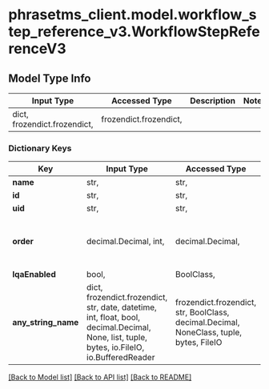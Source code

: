 # phrasetms_client.model.workflow_step_reference_v3.WorkflowStepReferenceV3

## Model Type Info

| Input Type                   | Accessed Type          | Description | Notes |
| ---------------------------- | ---------------------- | ----------- | ----- |
| dict, frozendict.frozendict, | frozendict.frozendict, |             |

### Dictionary Keys

| Key                 | Input Type                                                                                                                                  | Accessed Type                                                                           | Description                                                        | Notes                                     |
| ------------------- | ------------------------------------------------------------------------------------------------------------------------------------------- | --------------------------------------------------------------------------------------- | ------------------------------------------------------------------ | ----------------------------------------- |
| **name**            | str,                                                                                                                                        | str,                                                                                    |                                                                    | [optional]                                |
| **id**              | str,                                                                                                                                        | str,                                                                                    |                                                                    | [optional]                                |
| **uid**             | str,                                                                                                                                        | str,                                                                                    |                                                                    | [optional]                                |
| **order**           | decimal.Decimal, int,                                                                                                                       | decimal.Decimal,                                                                        |                                                                    | [optional] value must be a 32 bit integer |
| **lqaEnabled**      | bool,                                                                                                                                       | BoolClass,                                                                              |                                                                    | [optional]                                |
| **any_string_name** | dict, frozendict.frozendict, str, date, datetime, int, float, bool, decimal.Decimal, None, list, tuple, bytes, io.FileIO, io.BufferedReader | frozendict.frozendict, str, BoolClass, decimal.Decimal, NoneClass, tuple, bytes, FileIO | any string name can be used but the value must be the correct type | [optional]                                |

[[Back to Model list]](../../README.md#documentation-for-models) [[Back to API list]](../../README.md#documentation-for-api-endpoints) [[Back to README]](../../README.md)

